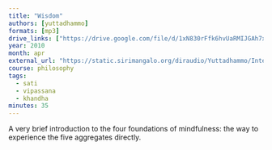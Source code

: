 ```yaml
---
title: "Wisdom"
authors: [yuttadhammo]
formats: [mp3]
drive_links: ["https://drive.google.com/file/d/1xN830rFfk6hvUaRMIJGAh7xam38bvojD/view?usp=drivesdk"]
year: 2010
month: apr
external_url: "https://static.sirimangalo.org/diraudio/Yuttadhammo/Internet/100427_Wisdom.mp3"
course: philosophy
tags:
  - sati
  - vipassana
  - khandha
minutes: 35
---
```


A very brief introduction to the four foundations of mindfulness: the way to experience the five aggregates directly.


